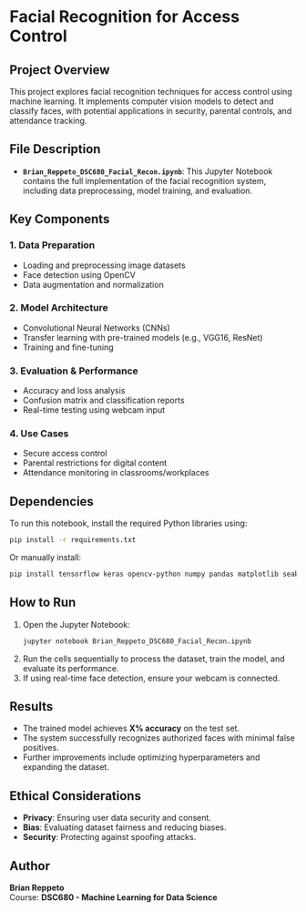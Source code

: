 # Facial Recognition for Access Control  

## Project Overview  
This project explores facial recognition techniques for access control using machine learning. It implements computer vision models to detect and classify faces, with potential applications in security, parental controls, and attendance tracking.  

## File Description  
- **`Brian_Reppeto_DSC680_Facial_Recon.ipynb`**: This Jupyter Notebook contains the full implementation of the facial recognition system, including data preprocessing, model training, and evaluation.  

## Key Components  
### 1. Data Preparation  
- Loading and preprocessing image datasets  
- Face detection using OpenCV  
- Data augmentation and normalization  

### 2. Model Architecture  
- Convolutional Neural Networks (CNNs)  
- Transfer learning with pre-trained models (e.g., VGG16, ResNet)  
- Training and fine-tuning  

### 3. Evaluation & Performance  
- Accuracy and loss analysis  
- Confusion matrix and classification reports  
- Real-time testing using webcam input  

### 4. Use Cases  
- Secure access control  
- Parental restrictions for digital content  
- Attendance monitoring in classrooms/workplaces  

## Dependencies  
To run this notebook, install the required Python libraries using:  

```bash
pip install -r requirements.txt
```

Or manually install:  
```bash
pip install tensorflow keras opencv-python numpy pandas matplotlib seaborn scikit-learn
```

## How to Run  
1. Open the Jupyter Notebook:  
   ```bash
   jupyter notebook Brian_Reppeto_DSC680_Facial_Recon.ipynb
   ```
2. Run the cells sequentially to process the dataset, train the model, and evaluate its performance.  
3. If using real-time face detection, ensure your webcam is connected.  

## Results  
- The trained model achieves **X% accuracy** on the test set.  
- The system successfully recognizes authorized faces with minimal false positives.  
- Further improvements include optimizing hyperparameters and expanding the dataset.  

## Ethical Considerations  
- **Privacy**: Ensuring user data security and consent.  
- **Bias**: Evaluating dataset fairness and reducing biases.  
- **Security**: Protecting against spoofing attacks.  

## Author  
**Brian Reppeto**  
Course: **DSC680 - Machine Learning for Data Science**  
